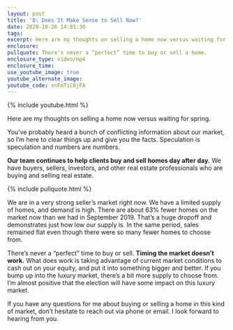 ```yaml
---
layout: post
title: 'Q: Does It Make Sense to Sell Now?'
date: 2020-10-26 14:01:30
tags:
excerpt: Here are my thoughts on selling a home now versus waiting for spring.
enclosure:
pullquote: There’s never a “perfect” time to buy or sell a home.
enclosure_type: video/mp4
enclosure_time:
use_youtube_image: true
youtube_alternate_image:
youtube_code: snFmTiC0jFA
---
```


{% include youtube.html %}

Here are my thoughts on selling a home now versus waiting for spring.

You’ve probably heard a bunch of conflicting information about our market, so I’m here to clear things up and give you the facts. Speculation is speculation and numbers are numbers.&nbsp;

**Our team continues to help clients buy and sell homes day after day.** We have buyers, sellers, investors, and other real estate professionals who are buying and selling real estate.

{% include pullquote.html %}

We are in a very strong seller’s market right now. We have a limited supply of homes, and demand is high. There are about 63% fewer homes on the market now than we had in September 2019. That’s a huge dropoff and demonstrates just how low our supply is. In the same period, sales remained flat even though there were so many fewer homes to choose from.

There’s never a “perfect” time to buy or sell. **Timing the market doesn’t work.** What does work is taking advantage of current market conditions to cash out on your equity, and put it into something bigger and better. If you bump up into the luxury market, there’s a bit more supply to choose from. I’m almost positive that the election will have some impact on this luxury market.

If you have any questions for me about buying or selling a home in this kind of market, don’t hesitate to reach out via phone or email. I look forward to hearing from you.